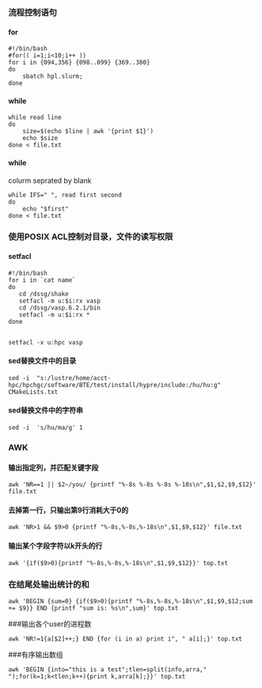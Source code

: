 

### 流程控制语句

#### for
```
#!/bin/bash
#for(( i=1;i<10;i++ ))
for i in {094,356} {098..099} {369..380}
do
    sbatch hpl.slurm;
done
```
#### while
```
while read line
do 
    size=$(echo $line | awk '{print $1}')
    echo $size
done < file.txt
```

#### while 
colurm seprated by blank
```
while IFS=" ", read first second
do
    echo "$first"
done < file.txt
```

### 使用POSIX ACL控制对目录，文件的读写权限
#### setfacl
```
#!/bin/bash
for i in `cat name`
do
   cd /dssg/shake
   setfacl -m u:$i:rx vasp
   cd /dssg/vasp.6.2.1/bin
   setfacl -m u:$i:rx *
done


setfacl -x u:hpc vasp
```

#### sed替换文件中的目录
```
sed -i  "s:/lustre/home/acct-hpc/hpchgc/software/BTE/test/install/hypre/include:/hu/hu:g" CMakeLists.txt
```

#### sed替换文件中的字符串
```
sed -i  's/hu/ma/g' 1
```
### **AWK**

#### 输出指定列，并匹配关键字段
```
awk 'NR==1 || $2~/you/ {printf "%-8s %-8s %-8s %-18s\n",$1,$2,$9,$12}' file.txt
```
#### 去掉第一行，只输出第9行消耗大于0的
```
awk 'NR>1 && $9>0 {printf "%-8s,%-8s,%-18s\n",$1,$9,$12}' file.txt
```
#### 输出某个字段字符以k开头的行
```
awk '{if($9>0){printf "%-8s,%-8s,%-18s\n",$1,$9,$12}}' top.txt
```
### 在结尾处输出统计的和
```
awk 'BEGIN {sum=0} {if($9>0){printf "%-8s,%-8s,%-18s\n",$1,$9,$12;sum += $9}} END {printf "sum is: %s\n",sum}' top.txt
```
###输出各个user的进程数
```
awk 'NR!=1{a[$2]++;} END {for (i in a) print i", " a[i];}' top.txt
```

###有序输出数组
```
awk 'BEGIN {into="this is a test";tlen=split(info,arra," ");for(k=1;k<tlen;k++){print k,arra[k];}}' top.txt
```
